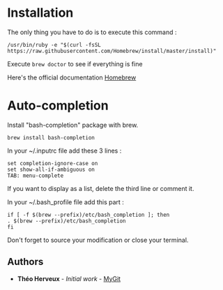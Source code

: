 # Installation

The only thing you have to do is to execute this command :

```
/usr/bin/ruby -e "$(curl -fsSL https://raw.githubusercontent.com/Homebrew/install/master/install)"
```

Execute `brew doctor`  to see if everything is fine

Here's the official documentation [Homebrew](https://brew.sh/)

# Auto-completion

Install "bash-completion" package with brew.

```
brew install bash-completion
```

In your ~/.inputrc file add these 3 lines :

```
set completion-ignore-case on
set show-all-if-ambiguous on 
TAB: menu-complete
```

If you want to display as a list, delete the third line or comment it. 

In your ~/.bash_profile file add this part :

```
if [ -f $(brew --prefix)/etc/bash_completion ]; then
. $(brew --prefix)/etc/bash_completion
fi
```

Don't forget to source your modification or close your terminal.

## Authors

* **Théo Herveux** - *Initial work* - [MyGit](https://github.com/Hurobaki)
